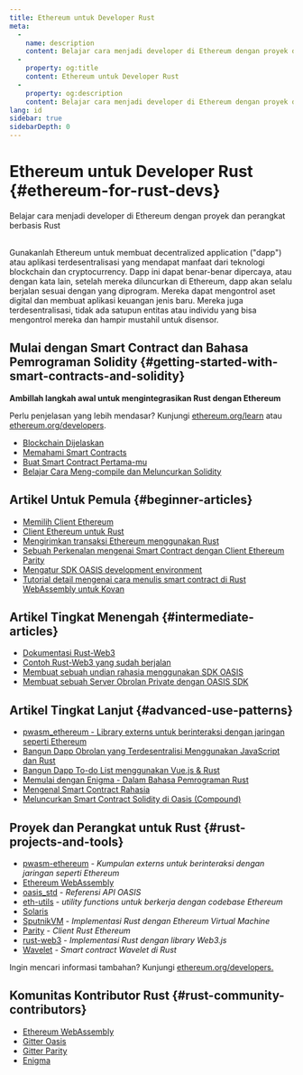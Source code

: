 ```yaml
---
title: Ethereum untuk Developer Rust
meta:
  - 
    name: description
    content: Belajar cara menjadi developer di Ethereum dengan proyek dan perangkat berbasis Rust
  - 
    property: og:title
    content: Ethereum untuk Developer Rust
  - 
    property: og:description
    content: Belajar cara menjadi developer di Ethereum dengan proyek dan perangkat berbasis Rust
lang: id
sidebar: true
sidebarDepth: 0
---
```


# Ethereum untuk Developer Rust {#ethereum-for-rust-devs}

<div class="featured">Belajar cara menjadi developer di Ethereum dengan proyek dan perangkat berbasis Rust</div><br>

Gunakanlah Ethereum untuk membuat decentralized application ("dapp") atau aplikasi terdesentralisasi yang mendapat manfaat dari teknologi blockchain dan cryptocurrency. Dapp ini dapat benar-benar dipercaya, atau dengan kata lain, setelah mereka diluncurkan di Ethereum, dapp akan selalu berjalan sesuai dengan yang diprogram. Mereka dapat mengontrol aset digital dan membuat aplikasi keuangan jenis baru. Mereka juga terdesentralisasi, tidak ada satupun entitas atau individu yang bisa mengontrol mereka dan hampir mustahil untuk disensor.

## Mulai dengan Smart Contract dan Bahasa Pemrograman Solidity {#getting-started-with-smart-contracts-and-solidity}

**Ambillah langkah awal untuk mengintegrasikan Rust dengan Ethereum**

Perlu penjelasan yang lebih mendasar? Kunjungi [ethereum.org/learn](/id/learn/) atau [ethereum.org/developers](/id/developers/).

- [Blockchain Dijelaskan](https://kauri.io/article/d55684513211466da7f8cc03987607d5/blockchain-explained)
- [Memahami Smart Contracts](https://kauri.io/article/e4f66c6079e74a4a9b532148d3158188/ethereum-101-part-5-the-smart-contract)
- [Buat Smart Contract Pertama-mu](https://kauri.io/article/124b7db1d0cf4f47b414f8b13c9d66e2/remix-ide-your-first-smart-contract)
- [Belajar Cara Meng-compile dan Meluncurkan Solidity](https://kauri.io/article/973c5f54c4434bb1b0160cff8c695369/understanding-smart-contract-compilation-and-deployment)

## Artikel Untuk Pemula {#beginner-articles}

- [Memilih Client Ethereum](https://www.trufflesuite.com/docs/truffle/reference/choosing-an-ethereum-client)
- [Client Ethereum untuk Rust](https://wiki.parity.io/Setup)
- [Mengirimkan transaksi Ethereum menggunakan Rust](https://kauri.io/article/97c85229c66445759bb0ce642224d364/sending-ethereum-transactions-with-rust)
- [Sebuah Perkenalan mengenai Smart Contract dengan Client Ethereum Parity](https://wiki.parity.io/Smart-Contracts)
- [Mengatur SDK OASIS development environment](https://docs.oasis.dev/quickstart.html#set-up-the-oasis-sdk)
- [Tutorial detail mengenai cara menulis smart contract di Rust WebAssembly untuk Kovan](https://github.com/paritytech/pwasm-tutorial)

## Artikel Tingkat Menengah {#intermediate-articles}

- [Dokumentasi Rust-Web3](https://tomusdrw.github.io/rust-web3/web3/index.html)
- [Contoh Rust-Web3 yang sudah berjalan](https://github.com/tomusdrw/rust-web3/blob/master/examples)
- [Membuat sebuah undian rahasia menggunakan SDK OASIS](https://docs.oasis.dev/tutorials/ballot.html#prerequisites)
- [Membuat sebuah Server Obrolan Private dengan OASIS SDK](https://docs.oasis.dev/tutorials/messaging.html#prerequisites)

## Artikel Tingkat Lanjut {#advanced-use-patterns}

- [pwasm_ethereum - Library externs untuk berinteraksi dengan jaringan seperti Ethereum](https://paritytech.github.io/pwasm-ethereum/pwasm_ethereum/)
- [Bangun Dapp Obrolan yang Terdesentralisi Menggunakan JavaScript dan Rust](https://medium.com/perlin-network/build-a-decentralized-chat-using-javascript-rust-webassembly-c775f8484b52)
- [Bangun Dapp To-do List menggunakan Vue.js & Rust ](https://medium.com/@jjmace01/build-a-decentralized-todo-app-using-vue-js-rust-webassembly-5381a1895beb)
- [Memulai dengan Enigma - Dalam Bahasa Pemrograman Rust](https://blog.enigma.co/getting-started-with-discovery-the-rust-programming-language-4d1e0b06de15)
- [Mengenal Smart Contract Rahasia](https://blog.enigma.co/getting-started-with-enigma-an-intro-to-secret-contracts-cdba4fe501c2)
- [Meluncurkan Smart Contract Solidity di Oasis (Compound)](https://docs.oasis.dev/tutorials/deploy-solidity.html#deploy-using-truffle)

## Proyek dan Perangkat untuk Rust {#rust-projects-and-tools}

- [pwasm-ethereum](https://github.com/paritytech/pwasm-ethereum) - _Kumpulan externs untuk berinteraksi dengan jaringan seperti Ethereum_
- [Ethereum WebAssembly](https://ewasm.readthedocs.io/en/mkdocs/)
- [oasis_std](https://docs.rs/oasis-std/0.2.7/oasis_std/) - _Referensi API OASIS_
- [eth-utils](https://github.com/ethereum/eth-utils/) - _utility functions untuk berkerja dengan codebase Ethereum_
- [Solaris](https://github.com/paritytech/sol-rs)
- [SputnikVM](https://github.com/sorpaas/rust-evm) - _Implementasi Rust dengan Ethereum Virtual Machine_
- [Parity](https://github.com/paritytech/parity-ethereum) - _Client Rust Ethereum_
- [rust-web3](https://github.com/tomusdrw/rust-web3) - _Implementasi Rust dengan library Web3.js_
- [Wavelet](https://wavelet.perlin.net/docs/smart-contracts) - _Smart contract Wavelet di Rust_

Ingin mencari informasi tambahan? Kunjungi [ethereum.org/developers.](/id/developers/)

## Komunitas Kontributor Rust {#rust-community-contributors}

- [Ethereum WebAssembly](https://gitter.im/ewasm/Lobby)
- [Gitter Oasis](https://gitter.im/Oasis-official/Lobby)
- [Gitter Parity](https://gitter.im/paritytech/parity)
- [Enigma](https://discord.gg/SJK32GY)
